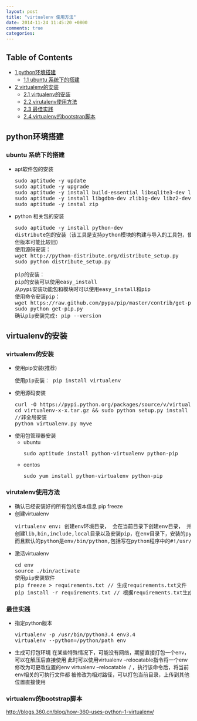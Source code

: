 ```yaml
---
layout: post
title: "virtualenv 使用方法"
date: 2014-11-24 11:45:20 +0800
comments: true
categories: 
---
```



<div id="table-of-contents">
<h2>Table of Contents</h2>
<div id="text-table-of-contents">
<ul>
<li><a href="#sec-1">1 python环境搭建</a>
<ul>
<li><a href="#sec-1-1">1.1 ubuntu 系统下的搭建</a></li>
</ul>
</li>
<li><a href="#sec-2">2 virtualenv的安装</a>
<ul>
<li><a href="#sec-2-1">2.1 virtualenv的安装</a></li>
<li><a href="#sec-2-2">2.2 virutalenv使用方法</a></li>
<li><a href="#sec-2-3">2.3 最佳实践</a></li>
<li><a href="#sec-2-4">2.4 virtualenv的bootstrap脚本</a></li>
</ul>
</li>
</ul>
</div>
</div>

<div id="outline-container-1" class="outline-2">
<h2 id="sec-1">python环境搭建</h2>
<div class="outline-text-2" id="text-1">


</div>

<div id="outline-container-1-1" class="outline-3">
<h3 id="sec-1-1">ubuntu 系统下的搭建</h3>
<div class="outline-text-3" id="text-1-1">

<ul>
<li>apt软件包的安装



<pre class="example">sudo aptitude -y update
sudo aptitude -y upgrade
sudo aptitude -y install build-essential libsqlite3-dev libreadline6-dev
sudo aptitude -y install libgdbm-dev zlib1g-dev libz2-dev sqlite3 tk-dev
sudo aptitude -y instal zip
</pre>

</li>
<li>python 相关包的安装



<pre class="example">sudo aptitude -y install python-dev
distribute包的安装（该工具是支持python模块的构建与导入的工具包，使用apt也能安装，
但版本可能比较旧）
使用源码安装：
wget http://python-distribute.org/distribute_setup.py
sudo python distribute_setup.py

pip的安装：
pip的安装可以使用easy_install
从pypi安装功能包和模块时可以使用easy_install和pip
使用命令安装pip：
wget https://raw.github.com/pypa/pip/master/contrib/get-pip.py
sudo python get-pip.py
确认pip安装完成: pip --version
</pre>

</li>
</ul>

</div>
</div>

</div>

<div id="outline-container-2" class="outline-2">
<h2 id="sec-2">virtualenv的安装</h2>
<div class="outline-text-2" id="text-2">


</div>

<div id="outline-container-2-1" class="outline-3">
<h3 id="sec-2-1">virtualenv的安装</h3>
<div class="outline-text-3" id="text-2-1">

<ul>
<li>使用pip安装(推荐)



<pre class="example">使用pip安装： pip install virtualenv
</pre>

</li>
<li>使用源码安装



<pre class="example">curl -O https://pypi.python.org/packages/source/v/virtualenv/virtualenv-x-x.tar.gz
cd virtualenv-x-x.tar.gz &amp;&amp; sudo python setup.py install
//非全局安装
python virtualenv.py myve
</pre>

</li>
<li>使用包管理器安装
<ul>
<li>ubuntu



<pre class="example">sudo aptitude install python-virtualenv python-pip
</pre>

</li>
<li>centos



<pre class="example">sudo yum install python-virtualenv python-pip
</pre>

</li>
</ul>

</li>
</ul>

</div>

</div>

<div id="outline-container-2-2" class="outline-3">
<h3 id="sec-2-2">virutalenv使用方法</h3>
<div class="outline-text-3" id="text-2-2">

<ul>
<li>确认已经安装好的所有包的版本信息
     pip freeze
</li>
<li>创建virtualenv



<pre class="example">virtualenv env: 创建env环境目录， 会在当前目录下创建env目录， 并且安装了env/bin/python,
创建lib,bin,include,local目录以及安装pip，在env目录下，安装的python库都会放入env/lib下
而且默认的python是env/bin/python,包括写在python程序中的#!/usr/bin/env python
</pre>

</li>
<li>激活virtualenv



<pre class="example">cd env
source ./bin/activate
使用pip安装软件
pip freeze &gt; requirements.txt // 生成requirements.txt文件
pip install -r requirements.txt // 根据requirements.txt生成相同的环境
</pre>

</li>
</ul>

</div>

</div>

<div id="outline-container-2-3" class="outline-3">
<h3 id="sec-2-3">最佳实践</h3>
<div class="outline-text-3" id="text-2-3">

<ul>
<li>指定python版本



<pre class="example">virtualenv -p /usr/bin/python3.4 env3.4
virtualenv --python=/python/path env
</pre>

</li>
<li>生成可打包环境
     在某些特殊情况下，可能没有网络，期望直接打包一个env，可以在解压后直接使用
     此时可以使用virtualenv &ndash;relocatable指令将一个env修改为可更改位置的env
     virtualenv &ndash;relocatable ./ ，执行该命令后，将当前env相关的可执行文件都
     被修改为相对路径，可以打包当前目录，上传到其他位置直接使用
</li>
</ul>

</div>

</div>

<div id="outline-container-2-4" class="outline-3">
<h3 id="sec-2-4">virtualenv的bootstrap脚本</h3>
<div class="outline-text-3" id="text-2-4">

<p>   <a href="http://blogs.360.cn/blog/how-360-uses-python-1-virtualenv/">http://blogs.360.cn/blog/how-360-uses-python-1-virtualenv/</a>
</p></div>
</div>
</div>
